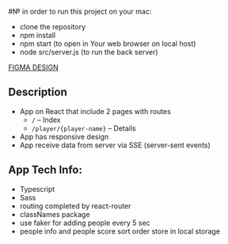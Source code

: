 #№ in order to run this project on your mac:

-  clone the repository
-  npm install
-  npm start (to open in Your web browser on local host)
-  node src/server.js (to run the back server)

[FIGMA DESIGN](https://www.figma.com/file/qowV3yFZcgCEIcDXC3ii6o/Front-end-test-task?node-id=0%3A1)


## Description

* App on React that include 2 pages with routes
  - `/` – Index
  - `/player/{player-name}` – Details
* App has responsive design
* App receive data from server via SSE (server-sent events)

## App Tech Info:

* Typescript
* Sass
* routing completed by react-router
* classNames package
* use faker for adding people every 5 sec
* people info and people score sort order store in local storage
